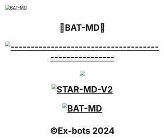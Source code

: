 
##  
[![BAT-MD](https://i.ibb.co/TRjdhyd/tumblr-na294unfma1rdzgejo1-500.gif)](https://wa.me/2347045035241)
<h1 align="center"> 🦇BAT-MD🦇
</p>
  

[![-----------------------------------------------------](https://raw.githubusercontent.com/andreasbm/readme/master/assets/lines/colored.png)](#table-of-contents)

 [![](https://ibb.co/WPrHCY7)](https://github.com/Xcelsama/BAT-MD)



[![STAR-MD-V2](https://ibb.co/B2MyYT7)](https://wa.me/2347045035241)
</p>





 [![BAT-MD](https://i.ibb.co/ssWTfH4/89c8d44eae2dd5f00cd18989c95387096bcf64e8.gif)](https://wa.me/2347045035241)
<h1 align="center"> ©Ex-bots 2024
</p>
  